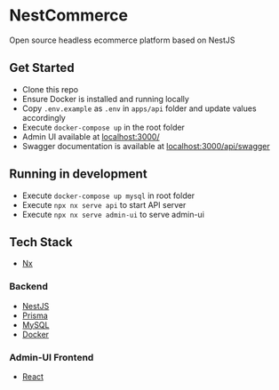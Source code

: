

# NestCommerce

Open source headless ecommerce platform based on NestJS

## Get Started
* Clone this repo
* Ensure Docker is installed and running locally
* Copy `.env.example` as `.env` in `apps/api` folder and update values accordingly
* Execute `docker-compose up` in the root folder
* Admin UI available at [localhost:3000/](http://localhost:3000/)
* Swagger documentation is available at [localhost:3000/api/swagger](http://localhost:3000/api/swagger)

## Running in development
* Execute `docker-compose up mysql` in root folder
* Execute `npx nx serve api` to start API server
* Execute `npx nx serve admin-ui` to serve admin-ui

## Tech Stack
* [Nx](https://nx.dev/)

### Backend
* [NestJS](https://docs.nestjs.com/)
* [Prisma](https://www.prisma.io/)
* [MySQL](https://www.mysql.com/)
* [Docker](https://www.docker.com/)

### Admin-UI Frontend
* [React](https://reactjs.org/)
